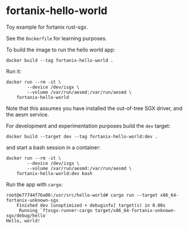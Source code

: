 # fortanix-hello-world

Toy example for fortanix rust-sgx.

See the `Dockerfile` for learning purposes.

To build the image to run the hello world app:

```console
docker build --tag fortanix-hello-world .
```

Run it:

```console
docker run --rm -it \
        --device /dev/isgx \
        --volume /var/run/aesmd:/var/run/aesmd \
    fortanix-hello-world
```

Note that this assumes you have installed the out-of-tree SGX driver, and the
aesm service.

For development and experimentation purposes build the `dev` target:

```console
docker build --target dev --tag fortanix-hello-world:dev .
```

and start a bash session in a container:

```console
docker run --rm -it \
        --device /dev/isgx \
        --volume /var/run/aesmd:/var/run/aesmd \
    fortanix-hello-world:dev bash
```

Run the app with `cargo`:

```console
root@e77744f76a00:/usr/src/hello-world# cargo run --target x86_64-fortanix-unknown-sgx
    Finished dev [unoptimized + debuginfo] target(s) in 0.00s
     Running `ftxsgx-runner-cargo target/x86_64-fortanix-unknown-sgx/debug/hello`
Hello, world!
```
